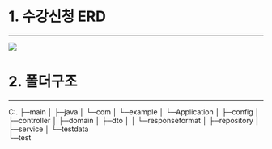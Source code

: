 



# 1. 수강신청 ERD

---

![](C:\Users\KMP\Desktop\traffic\image.png)







# 2. 폴더구조

---

C:.
├─main
│  ├─java
│    └─com
│        └─example
│            └─Application
│                ├─config
│                ├─controller
│                ├─domain
│                ├─dto
│                │  └─responseformat
│                ├─repository
│                ├─service
│                └─testdata      
└─test


